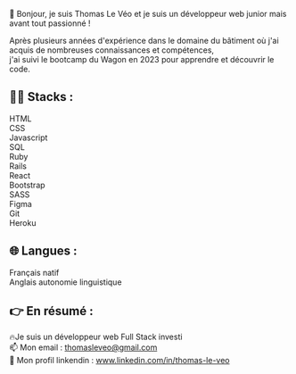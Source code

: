👋 Bonjour, je suis Thomas Le Véo et je suis un développeur web junior mais avant tout passionné !

Après plusieurs années d'expérience dans le domaine du bâtiment où j'ai acquis de nombreuses connaissances et compétences,  
j'ai suivi le bootcamp du Wagon en 2023 pour apprendre et découvrir le code.

## 👨‍💻 Stacks : ##
HTML</br>
CSS</br>
Javascript</br>
SQL</br>
Ruby</br>
Rails </br>
React </br>
Bootstrap </br>
SASS </br>
Figma </br>
Git </br>
Heroku

## 🌐 Langues : ##
Français natif</br>
Anglais autonomie linguistique

## 👉 En résumé : ##
🔥Je suis un développeur web Full Stack investi </br>
📫 Mon email : thomasleveo@gmail.com </br>
📄 Mon profil linkendin : www.linkedin.com/in/thomas-le-veo
